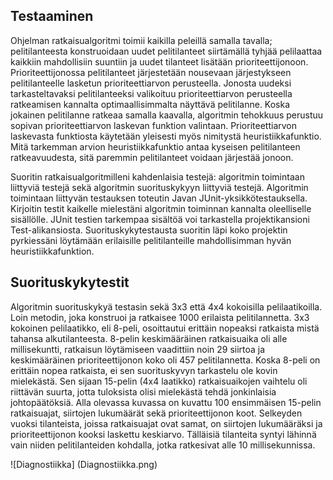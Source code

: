 Testaaminen
-------

Ohjelman ratkaisualgoritmi toimii kaikilla peleillä samalla tavalla; pelitilanteesta konstruoidaan uudet pelitilanteet siirtämällä tyhjää pelilaattaa kaikkiin mahdollisiin suuntiin ja uudet tilanteet lisätään prioriteettijonoon. Prioriteettijonossa pelitilanteet järjestetään nousevaan järjestykseen pelitilanteelle lasketun prioriteettiarvon perusteella. Jonosta uudeksi tarkasteltavaksi pelitilanteeksi valikoituu prioriteettiarvon perusteella ratkeamisen kannalta optimaallisimmalta näyttävä pelitilanne. Koska jokainen pelitilanne ratkeaa samalla kaavalla, algoritmin tehokkuus perustuu sopivan prioriteettiarvon laskevan funktion valintaan. Prioriteettiarvon laskevasta funktiosta käytetään yleisesti myös nimitystä heuristiikkafunktio. Mitä tarkemman arvion heuristiikkafunktio antaa kyseisen pelitilanteen ratkeavuudesta, sitä paremmin pelitilanteet voidaan järjestää jonoon. 

Suoritin ratkaisualgoritmilleni kahdenlaisia testejä: algoritmin toimintaan liittyviä testejä sekä algoritmin suorituskykyyn liittyviä testejä. Algoritmin toimintaan liittyvän testauksen toteutin Javan JUnit-yksikkötestauksella. Kirjoitin testit kaikelle mielestäni algoritmin toiminnan kannalta oleelliselle sisällölle. JUnit testien tarkempaa sisältöä voi tarkastella projektikansioni Test-alikansiosta. Suorituskykytestausta suoritin läpi koko projektin pyrkiessäni löytämään erilaisille pelitilanteille mahdollisimman hyvän heuristiikkafunktion.

Suorituskykytestit
------

Algoritmin suorituskykyä testasin sekä 3x3 että 4x4 kokoisilla pelilaatikoilla. Loin metodin, joka konstruoi ja ratkaisee 1000 erilaista pelitilannetta. 3x3 kokoinen pelilaatikko, eli 8-peli, osoittautui erittäin nopeaksi ratkaista mistä tahansa alkutilanteesta. 8-pelin keskimääräinen ratkaisuaika oli alle millisekuntti, ratkaisun löytämiseen vaadittiin noin 29 siirtoa ja keskimääräinen prioriteettijonon koko oli 457 pelitilannetta. Koska 8-peli on erittäin nopea ratkaista, ei sen suorituskyvyn tarkastelu ole kovin mielekästä. Sen sijaan 15-pelin (4x4 laatikko) ratkaisuaikojen vaihtelu oli riittävän suurta, jotta tuloksista olisi mielekästä tehdä jonkinlaisia johtopäätöksiä. Alla olevassa kuvassa on kuvattu 100 ensimmäisen 15-pelin ratkaisuajat, siirtojen lukumäärät sekä prioriteettijonon koot. Selkeyden vuoksi tilanteista, joissa ratkaisuajat ovat samat, on siirtojen lukumääräksi ja prioriteettijonon kooksi laskettu keskiarvo. Tälläisiä tilanteita syntyi lähinnä vain niiden pelitilanteiden kohdalla, jotka ratkesivat alle 10 millisekunnissa.  

![Diagnostiikka] (Diagnostiikka.png)
